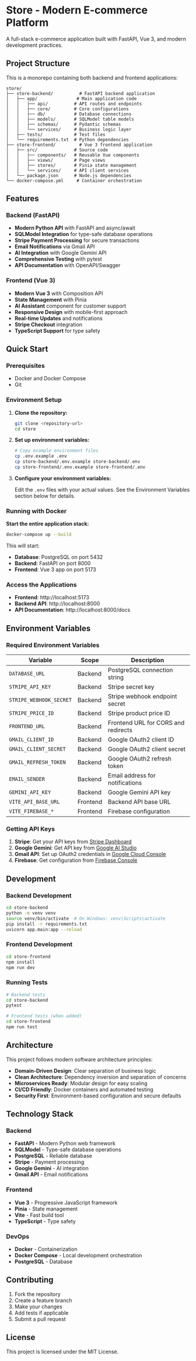 # Store - Modern E-commerce Platform

A full-stack e-commerce application built with FastAPI, Vue 3, and modern development practices.

## Project Structure

This is a monorepo containing both backend and frontend applications:

```
store/
├── store-backend/          # FastAPI backend application
│   ├── app/               # Main application code
│   │   ├── api/          # API routes and endpoints
│   │   ├── core/         # Core configurations
│   │   ├── db/           # Database connections
│   │   ├── models/       # SQLModel table models
│   │   ├── schemas/      # Pydantic schemas
│   │   └── services/     # Business logic layer
│   ├── tests/            # Test files
│   └── requirements.txt  # Python dependencies
├── store-frontend/         # Vue 3 frontend application
│   ├── src/              # Source code
│   │   ├── components/   # Reusable Vue components
│   │   ├── views/        # Page views
│   │   ├── stores/       # Pinia state management
│   │   └── services/     # API client services
│   └── package.json      # Node.js dependencies
└── docker-compose.yml     # Container orchestration
```

## Features

### Backend (FastAPI)
- **Modern Python API** with FastAPI and async/await
- **SQLModel Integration** for type-safe database operations
- **Stripe Payment Processing** for secure transactions
- **Email Notifications** via Gmail API
- **AI Integration** with Google Gemini API
- **Comprehensive Testing** with pytest
- **API Documentation** with OpenAPI/Swagger

### Frontend (Vue 3)
- **Modern Vue 3** with Composition API
- **State Management** with Pinia
- **AI Assistant** component for customer support
- **Responsive Design** with mobile-first approach
- **Real-time Updates** and notifications
- **Stripe Checkout** integration
- **TypeScript Support** for type safety

## Quick Start

### Prerequisites
- Docker and Docker Compose
- Git

### Environment Setup

1. **Clone the repository:**
   ```bash
   git clone <repository-url>
   cd store
   ```

2. **Set up environment variables:**
   ```bash
   # Copy example environment files
   cp .env.example .env
   cp store-backend/.env.example store-backend/.env
   cp store-frontend/.env.example store-frontend/.env
   ```

3. **Configure your environment variables:**
   
   Edit the `.env` files with your actual values. See the Environment Variables section below for details.

### Running with Docker

**Start the entire application stack:**
```bash
docker-compose up --build
```

This will start:
- **Database**: PostgreSQL on port 5432
- **Backend**: FastAPI on port 8000
- **Frontend**: Vue 3 app on port 5173

### Access the Applications

- **Frontend**: http://localhost:5173
- **Backend API**: http://localhost:8000
- **API Documentation**: http://localhost:8000/docs

## Environment Variables

### Required Environment Variables

| Variable | Scope | Description |
|----------|-------|-------------|
| `DATABASE_URL` | Backend | PostgreSQL connection string |
| `STRIPE_API_KEY` | Backend | Stripe secret key |
| `STRIPE_WEBHOOK_SECRET` | Backend | Stripe webhook endpoint secret |
| `STRIPE_PRICE_ID` | Backend | Stripe product price ID |
| `FRONTEND_URL` | Backend | Frontend URL for CORS and redirects |
| `GMAIL_CLIENT_ID` | Backend | Google OAuth2 client ID |
| `GMAIL_CLIENT_SECRET` | Backend | Google OAuth2 client secret |
| `GMAIL_REFRESH_TOKEN` | Backend | Google OAuth2 refresh token |
| `EMAIL_SENDER` | Backend | Email address for notifications |
| `GEMINI_API_KEY` | Backend | Google Gemini API key |
| `VITE_API_BASE_URL` | Frontend | Backend API base URL |
| `VITE_FIREBASE_*` | Frontend | Firebase configuration |

### Getting API Keys

1. **Stripe**: Get your API keys from [Stripe Dashboard](https://dashboard.stripe.com/apikeys)
2. **Google Gemini**: Get API key from [Google AI Studio](https://makersuite.google.com/app/apikey)
3. **Gmail API**: Set up OAuth2 credentials in [Google Cloud Console](https://console.cloud.google.com/)
4. **Firebase**: Get configuration from [Firebase Console](https://console.firebase.google.com/)

## Development

### Backend Development
```bash
cd store-backend
python -m venv venv
source venv/bin/activate  # On Windows: venv\Scripts\activate
pip install -r requirements.txt
uvicorn app.main:app --reload
```

### Frontend Development
```bash
cd store-frontend
npm install
npm run dev
```

### Running Tests
```bash
# Backend tests
cd store-backend
pytest

# Frontend tests (when added)
cd store-frontend
npm run test
```

## Architecture

This project follows modern software architecture principles:

- **Domain-Driven Design**: Clear separation of business logic
- **Clean Architecture**: Dependency inversion and separation of concerns
- **Microservices Ready**: Modular design for easy scaling
- **CI/CD Friendly**: Docker containers and automated testing
- **Security First**: Environment-based configuration and secure defaults

## Technology Stack

### Backend
- **FastAPI** - Modern Python web framework
- **SQLModel** - Type-safe database operations
- **PostgreSQL** - Reliable database
- **Stripe** - Payment processing
- **Google Gemini** - AI integration
- **Gmail API** - Email notifications

### Frontend
- **Vue 3** - Progressive JavaScript framework
- **Pinia** - State management
- **Vite** - Fast build tool
- **TypeScript** - Type safety

### DevOps
- **Docker** - Containerization
- **Docker Compose** - Local development orchestration
- **PostgreSQL** - Database

## Contributing

1. Fork the repository
2. Create a feature branch
3. Make your changes
4. Add tests if applicable
5. Submit a pull request

## License

This project is licensed under the MIT License.